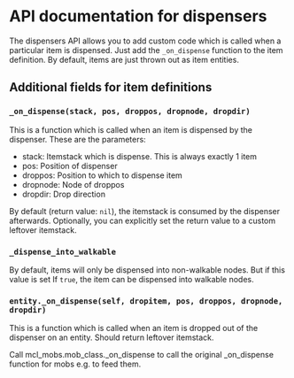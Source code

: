 # API documentation for dispensers

The dispensers API allows you to add custom code which is called when a
particular item is dispensed.
Just add the `_on_dispense` function to the item definition.
By default, items are just thrown out as item entities.

## Additional fields for item definitions

### `_on_dispense(stack, pos, droppos, dropnode, dropdir)`

This is a function which is called when an item is dispensed by the dispenser.
These are the parameters:

* stack: Itemstack which is dispense. This is always exactly 1 item
* pos: Position of dispenser
* droppos: Position to which to dispense item
* dropnode: Node of droppos
* dropdir: Drop direction

By default (return value: `nil`), the itemstack is consumed by the dispenser afterwards.
Optionally, you can explicitly set the return value to a custom leftover itemstack.

### `_dispense_into_walkable`

By default, items will only be dispensed into non-walkable nodes.
But if this value is set If `true`, the item can be dispensed into walkable nodes.

### `entity._on_dispense(self, dropitem, pos, droppos, dropnode, dropdir)`

This is a function which is called when an item is dropped out of the dispenser
on an entity. Should return leftover itemstack.

Call mcl_mobs.mob_class._on_dispense to call the original _on_dispense function
for mobs e.g. to feed them.
